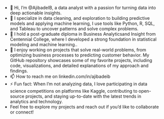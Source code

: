 - 👋 Hi, I’m @AjibadeIB, a data analyst with a passion for turning data into deep actionable insights.
- 👀 I specialize in data cleaning, and exploration to building predictive models and applying machine learning, I use tools like Python, R, SQL, and Tableau to uncover patterns and solve complex problems.
- 🌱 I hold a post-graduate diploma in Business Analyticsand Insight from Centennial College, where I developed a strong foundation in statistical modeling and machine learning..
- 💞️ I enjoy working on projects that solve real-world problems, from optimizing business processes to predicting customer behavior. My GitHub repository showcases some of my favorite projects, including code, visualizations, and detailed explanations of my approach and findings.
- 📫 How to reach me on linkedin.com/in/ajibadeib
- ⚡ Fun fact: When I’m not analyzing data, I love participating in data science competitions on platforms like Kaggle, contributing to open-source projects, and staying up-to-date with the latest trends in analytics and technology.
- Feel free to explore my projects and reach out if you’d like to collaborate or connect!
<!---
AjibadeIB/AjibadeIB is a ✨ special ✨ repository because its `README.md` (this file) appears on your GitHub profile.
You can click the Preview link to take a look at your changes.
--->
